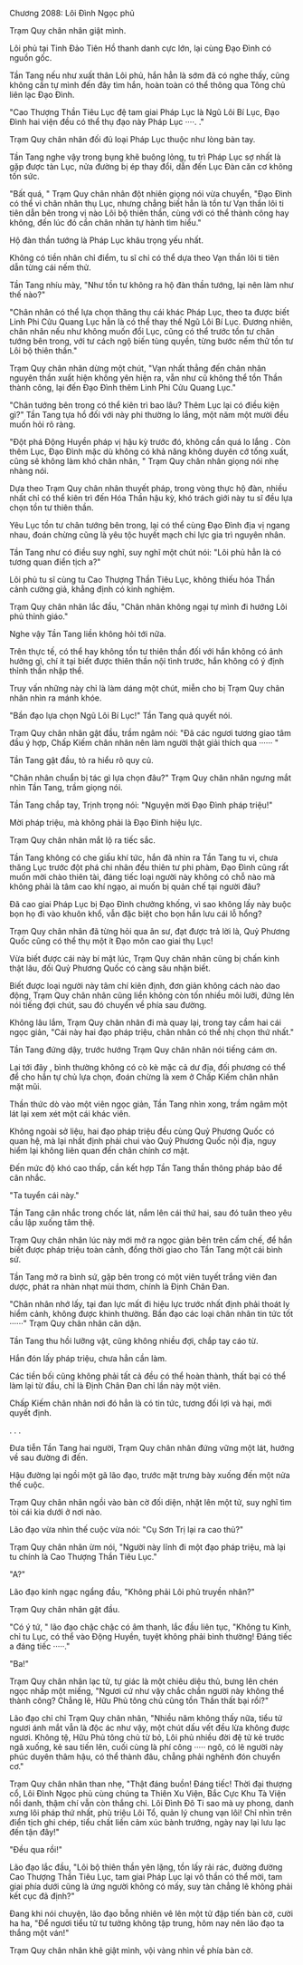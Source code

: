 




Chương 2088: Lôi Đình Ngọc phủ


Trạm Quy chân nhân giật mình.

Lôi phủ tại Tinh Đảo Tiên Hồ thanh danh cực lớn, lại cùng Đạo Đình có nguồn gốc.

Tần Tang nếu như xuất thân Lôi phủ, hắn hẳn là sớm đã có nghe thấy, cũng không cần tự mình đến đây tìm hắn, hoàn toàn có thể thông qua Tông chủ liên lạc Đạo Đình.

"Cao Thượng Thần Tiêu Lục đệ tam giai Pháp Lục là Ngũ Lôi Bí Lục, Đạo Đình hai viện đều có thể thụ đạo này Pháp Lục ····. ."

Trạm Quy chân nhân đối đủ loại Pháp Lục thuộc như lòng bàn tay.

Tần Tang nghe vậy trong bụng khẽ buông lỏng, tu trì Pháp Lục sợ nhất là gặp được tàn Lục, nửa đường bị ép thay đổi, dẫn đến Lục Đàn căn cơ không tốn sức.

"Bất quá, " Trạm Quy chân nhân đột nhiên giọng nói vừa chuyển, "Đạo Đình có thể vì chân nhân thụ Lục, nhưng chẳng biết hẳn là tồn tư Vạn thần lôi ti tiên dẫn bên trong vị nào Lôi bộ thiên thần, cùng với có thể thành công hay không, đến lúc đó cần chân nhân tự hành tìm hiểu."

Hộ đàn thần tướng là Pháp Lục khâu trọng yếu nhất.

Không có tiền nhân chỉ điểm, tu sĩ chỉ có thể dựa theo Vạn thần lôi ti tiên dẫn từng cái nếm thử.

Tần Tang nhíu mày, "Như tồn tư không ra hộ đàn thần tướng, lại nên làm như thế nào?"

"Chân nhân có thể lựa chọn thăng thụ cái khác Pháp Lục, theo ta được biết Linh Phi Cửu Quang Lục hẳn là có thể thay thế Ngũ Lôi Bí Lục. Đương nhiên, chân nhân nếu như không muốn đổi Lục, cũng có thể trước tồn tư chân tướng bên trong, với tư cách ngộ biến tùng quyền, từng bước nếm thử tồn tư Lôi bộ thiên thần."

Trạm Quy chân nhân dừng một chút, "Vạn nhất thẳng đến chân nhân nguyên thần xuất hiện không yên hiện ra, vẫn như cũ không thể tồn Thần thành công, lại đến Đạo Đình thêm Linh Phi Cửu Quang Lục."

"Chân tướng bên trong có thể kiên trì bao lâu? Thêm Lục lại có điều kiện gì?" Tần Tang tựa hồ đối với này phi thường lo lắng, một năm một mười đều muốn hỏi rõ ràng.

"Đột phá Động Huyền pháp vị hậu kỳ trước đó, không cần quá lo lắng . Còn thêm Lục, Đạo Đình mặc dù không có khả năng không duyên cớ tống xuất, cũng sẽ không làm khó chân nhân, " Trạm Quy chân nhân giọng nói nhẹ nhàng nói.

Dựa theo Trạm Quy chân nhân thuyết pháp, trong vòng thực hộ đàn, nhiều nhất chỉ có thể kiên trì đến Hóa Thần hậu kỳ, khó trách giới này tu sĩ đều lựa chọn tồn tư thiên thần.

Yêu Lục tồn tư chân tướng bên trong, lại có thể cùng Đạo Đình địa vị ngang nhau, đoán chừng cũng là yêu tộc huyết mạch chi lực gia trì nguyên nhân.

Tần Tang như có điều suy nghĩ, suy nghĩ một chút nói: "Lôi phủ hẳn là có tương quan điển tịch a?"

Lôi phủ tu sĩ cùng tu Cao Thượng Thần Tiêu Lục, không thiếu hóa Thần cảnh cường giả, khẳng định có kinh nghiệm.

Trạm Quy chân nhân lắc đầu, "Chân nhân không ngại tự mình đi hướng Lôi phủ thỉnh giáo."

Nghe vậy Tần Tang liền không hỏi tới nữa.

Trên thực tế, có thể hay không tồn tư thiên thần đối với hắn không có ảnh hưởng gì, chí ít tại biết được thiên thần nội tình trước, hắn không có ý định thỉnh thần nhập thể.

Truy vấn những này chỉ là làm dáng một chút, miễn cho bị Trạm Quy chân nhân nhìn ra mánh khóe.

"Bần đạo lựa chọn Ngũ Lôi Bí Lục!" Tần Tang quả quyết nói.

Trạm Quy chân nhân gật đầu, trầm ngâm nói: "Đã các ngươi tương giao tâm đầu ý hợp, Chấp Kiếm chân nhân nên làm người thật giải thích qua ······ "

Tần Tang gật đầu, tỏ ra hiểu rõ quy củ.

"Chân nhân chuẩn bị tác gì lựa chọn đâu?" Trạm Quy chân nhân ngưng mắt nhìn Tần Tang, trầm giọng nói.

Tần Tang chắp tay, Trịnh trọng nói: "Nguyện mời Đạo Đình pháp triệu!"

Mời pháp triệu, mà không phải là Đạo Đình hiệu lực.

Trạm Quy chân nhân mắt lộ ra tiếc sắc.

Tần Tang không có che giấu khí tức, hắn đã nhìn ra Tần Tang tu vi, chưa thăng Lục trước đột phá chi nhân đều thiên tư phi phàm, Đạo Đình cũng rất muốn mời chào thiên tài, đáng tiếc loại người này không có chỗ nào mà không phải là tâm cao khí ngạo, ai muốn bị quản chế tại người đâu?

Đã cao giai Pháp Lục bị Đạo Đình chưởng khống, vì sao không lấy này buộc bọn họ đi vào khuôn khổ, vẫn đặc biệt cho bọn hắn lưu cái lỗ hổng?

Trạm Quy chân nhân đã từng hỏi qua ân sư, đạt được trả lời là, Quỷ Phương Quốc cũng có thể thụ một ít Đạo môn cao giai thụ Lục!

Vừa biết được cái này bí mật lúc, Trạm Quy chân nhân cũng bị chấn kinh thật lâu, đối Quỷ Phương Quốc có càng sâu nhận biết.

Biết được loại người này tâm chí kiên định, đơn giản không cách nào dao động, Trạm Quy chân nhân cũng liền không còn tốn nhiều môi lưỡi, đứng lên nói tiếng đợi chút, sau đó chuyển về phía sau đường.

Không lâu lắm, Trạm Quy chân nhân đi mà quay lại, trong tay cầm hai cái ngọc giản, "Cái này hai đạo pháp triệu, chân nhân có thể nhị chọn thứ nhất."

Tần Tang đứng dậy, trước hướng Trạm Quy chân nhân nói tiếng cám ơn.

Lại tới đây , bình thường không có cò kè mặc cả dư địa, đối phương có thể để cho hắn tự chủ lựa chọn, đoán chừng là xem ở Chấp Kiếm chân nhân mặt mũi.

Thần thức dò vào một viên ngọc giản, Tần Tang nhìn xong, trầm ngâm một lát lại xem xét một cái khác viên.

Không ngoài sở liệu, hai đạo pháp triệu đều cùng Quỷ Phương Quốc có quan hệ, mà lại nhất định phải chui vào Quỷ Phương Quốc nội địa, nguy hiểm lại không liên quan đến chân chính cơ mật.

Đến mức độ khó cao thấp, cần kết hợp Tần Tang thần thông pháp bảo để cân nhắc.

"Ta tuyển cái này."

Tần Tang cân nhắc trong chốc lát, nắm lên cái thứ hai, sau đó tuân theo yêu cầu lập xuống tâm thệ.

Trạm Quy chân nhân lúc này mới mở ra ngọc giản bên trên cấm chế, để hắn biết được pháp triệu toàn cảnh, đồng thời giao cho Tần Tang một cái bình sứ.

Tần Tang mở ra bình sứ, gặp bên trong có một viên tuyết trắng viên đan dược, phát ra nhàn nhạt mùi thơm, chính là Định Chân Đan.

"Chân nhân nhớ lấy, tại đan lực mất đi hiệu lực trước nhất định phải thoát ly hiểm cảnh, không được khinh thường. Bần đạo các loại chân nhân tin tức tốt ······" Trạm Quy chân nhân căn dặn.

Tần Tang thu hồi lưỡng vật, cũng không nhiều đợi, chắp tay cáo từ.

Hắn đón lấy pháp triệu, chưa hẳn cần làm.

Các tiền bối cũng không phải tất cả đều có thể hoàn thành, thất bại có thể làm lại từ đầu, chỉ là Định Chân Đan chỉ lần này một viên.

Chấp Kiếm chân nhân nơi đó hẳn là có tin tức, tương đối lợi và hại, mới quyết định.

. . .

Đưa tiễn Tần Tang hai người, Trạm Quy chân nhân đứng vững một lát, hướng về sau đường đi đến.

Hậu đường lại ngồi một gã lão đạo, trước mặt trưng bày xuống đến một nửa thế cuộc.

Trạm Quy chân nhân ngồi vào bàn cờ đối diện, nhặt lên một tử, suy nghĩ tìm tòi cái kia dưới ở nơi nào.

Lão đạo vừa nhìn thế cuộc vừa nói: "Cụ Sơn Trị lại ra cao thủ?"

Trạm Quy chân nhân ừm nói, "Người này lĩnh đi một đạo pháp triệu, mà lại tu chính là Cao Thượng Thần Tiêu Lục."

"A?"

Lão đạo kinh ngạc ngẩng đầu, "Không phải Lôi phủ truyền nhân?"

Trạm Quy chân nhân gật đầu.

"Có ý tứ, " lão đạo chậc chậc có âm thanh, lắc đầu liên tục, "Không tu Kinh, chỉ tu Lục, có thể vào Động Huyền, tuyệt không phải bình thường! Đáng tiếc a đáng tiếc ·····."

"Ba!"

Trạm Quy chân nhân lạc tử, tự giác là một chiêu diệu thủ, bưng lên chén ngọc nhấp một miếng, "Ngươi cứ như vậy chắc chắn người này không thể thành công? Chẳng lẽ, Hữu Phủ tông chủ cũng tồn Thần thất bại rồi?"

Lão đạo chỉ chỉ Trạm Quy chân nhân, "Nhiều năm không thấy nữa, tiểu tử ngươi ánh mắt vẫn là độc ác như vậy, một chút dấu vết đều lừa không được ngươi. Không tệ, Hữu Phủ tông chủ từ bỏ, Lôi phủ nhiều đời đệ tử kẻ trước ngã xuống, kẻ sau tiến lên, cuối cùng là phí công ····· ngô, có lẽ người này phúc duyên thâm hậu, có thể thành đâu, chẳng phải nghênh đón chuyển cơ."

Trạm Quy chân nhân than nhẹ, "Thật đáng buồn! Đáng tiếc! Thời đại thượng cổ, Lôi Đình Ngọc phủ cùng chúng ta Thiên Xu Viện, Bắc Cực Khu Tà Viện nổi danh, thậm chí vẫn còn thắng chi. Lôi Đình Đô Ti sao mà uy phong, danh xưng lôi pháp thứ nhất, phù triệu Lôi Tổ, quản lý chung vạn lôi! Chỉ nhìn trên điển tịch ghi chép, tiểu chất liền cảm xúc bành trướng, ngày nay lại lưu lạc đến tận đây!"

"Đều qua rồi!"

Lão đạo lắc đầu, "Lôi bộ thiên thần yên lặng, tồn lấy rải rác, đường đường Cao Thượng Thần Tiêu Lục, tam giai Pháp Lục lại vô thần có thể mời, tam giai phía dưới cũng là ứng người không có mấy, suy tàn chẳng lẽ không phải kết cục đã định?"

Đang khi nói chuyện, lão đạo bỗng nhiên vê lên một tử đập tiến bàn cờ, cười ha ha, "Để ngươi tiểu tử tư tưởng không tập trung, hôm nay nên lão đạo ta thắng một ván!"

Trạm Quy chân nhân khẽ giật mình, vội vàng nhìn về phía bàn cờ.




